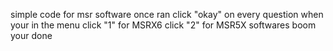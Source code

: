 simple code for msr software 
once ran click "okay" on every question
when your in the menu click "1" for MSRX6 click "2" for MSR5X softwares
boom your done
